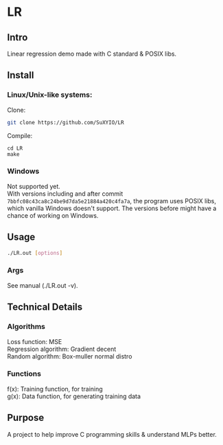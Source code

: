# LR
## Intro
Linear regression demo made with C standard & POSIX libs.  
## Install
### Linux/Unix-like systems:  
Clone:
```bash
git clone https://github.com/SuXYIO/LR
```
Compile:
```
cd LR
make
```
### Windows
Not supported yet.  
With versions including and after commit `7bbfc08c43ca8c24be9d7da5e21884a420c4fa7a`, the program uses POSIX libs, which vanilla Windows doesn't support. The versions before might have a chance of working on Windows.  
## Usage
```bash
./LR.out [options]
```
### Args
See manual (./LR.out -v).  
## Technical Details
### Algorithms
Loss function: MSE  
Regression algorithm: Gradient decent  
Random algorithm: Box-muller normal distro  
### Functions
f(x): Training function, for training  
g(x): Data function, for generating training data  
## Purpose
A project to help improve C programming skills & understand MLPs better.  
